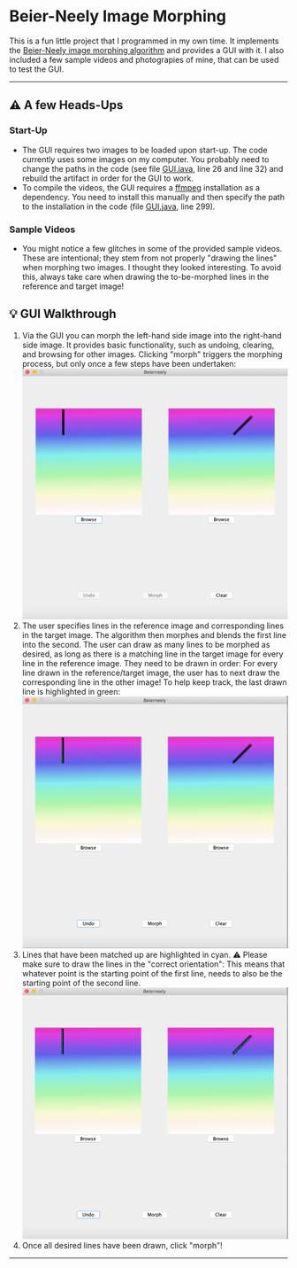 
# Beier-Neely Image Morphing  

This is a fun little project that I programmed in my own time. It implements the [Beier-Neely image morphing algorithm](https://www.cs.princeton.edu/courses/archive/fall00/cs426/papers/beier92.pdf) and provides a GUI with it. I also included a few sample videos and photograpies of mine, that can be used to test the GUI.  

***

## :warning: A few Heads-Ups

### Start-Up

* The GUI requires two images to be loaded upon start-up. The code currently uses some images on my computer. You probably need to change the paths in the code (see file [GUI.java](./src/GUI.java), line 26 and line 32) and rebuild the artifact in order for the GUI to work.
* To compile the videos, the GUI requires a [ffmpeg](https://ffmpeg.org/) installation as a dependency. You need to install this manually and then specify the path to the installation in the code (file [GUI.java](./src/GUI.java), line 299).

### Sample Videos

* You might notice a few glitches in some of the provided sample videos. These are intentional; they stem from not properly "drawing the lines" when morphing two images. I thought they looked interesting. To avoid this, always take care when drawing the to-be-morphed lines in the reference and target image!

## :bulb: GUI Walkthrough

1. Via the GUI you can morph the left-hand side image into the right-hand side image. It provides basic functionality, such as undoing, clearing, and browsing for other images. Clicking "morph" triggers the morphing process, but only once a few steps have been undertaken:  
![screenshot1](./screenshots/screenshot1.png)  
2. The user specifies lines in the reference image and corresponding lines in the target image. The algorithm then morphes and blends the first line into the second. The user can draw as many lines to be morphed as desired, as long as there is a matching line in the target image for every line in the reference image. They need to be drawn in order: For every line drawn in the reference/target image, the user has to next draw the corresponding line in the other image! To help keep track, the last drawn line is highlighted in green:  
![screenshot2](./screenshots/screenshot2.png)  
3. Lines that have been matched up are highlighted in cyan. :warning: Please make sure to draw the lines in the "correct orientation": This means that whatever point is the starting point of the first line, needs to also be the starting point of the second line.  
![screenshot3](./screenshots/screenshot3.png)  
4. Once all desired lines have been drawn, click "morph"!  

***
